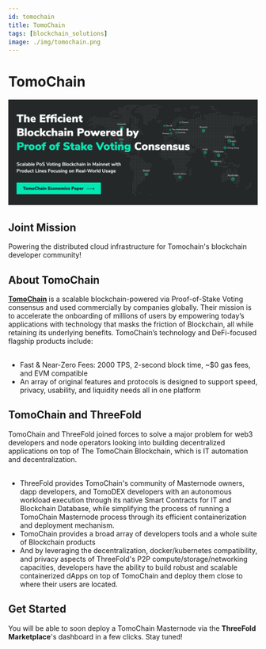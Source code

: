 ```yaml
---
id: tomochain
title: TomoChain
tags: [blockchain_solutions]
image: ./img/tomochain.png
---
```


# TomoChain

![](./img/tomochain_intro.png)

## Joint Mission

Powering the distributed cloud infrastructure for Tomochain's blockchain developer community!

## About TomoChain

**[TomoChain](https://tomochain.com/)** is a scalable blockchain-powered via Proof-of-Stake Voting consensus and used commercially by companies globally. Their mission is to accelerate the onboarding of millions of users by empowering today’s applications with technology that masks the friction of Blockchain, all while retaining its underlying benefits. TomoChain’s technology and DeFi-focused flagship products include:
<br/>
<br/>

- Fast & Near-Zero Fees: 2000 TPS, 2-second block time, ~$0 gas fees, and EVM compatible
- An array of original features and protocols is designed to support speed, privacy, usability, and liquidity needs all in one platform

## TomoChain and ThreeFold

TomoChain and ThreeFold joined forces to solve a major problem for web3 developers and node operators looking into building decentralized applications on top of The TomoChain Blockchain, which is IT automation and decentralization.
<br/>
<br/>

- ThreeFold provides TomoChain's community of Masternode owners, dapp developers, and TomoDEX developers with an autonomous workload execution through its native Smart Contracts for IT and Blockchain Database, while simplifying the process of running a TomoChain Masternode process through its efficient containerization and deployment mechanism. 
- TomoChain provides a broad array of developers tools and a whole suite of Blockchain products
- And by leveraging the decentralization, docker/kubernetes compatibility, and privacy aspects of ThreeFold's P2P compute/storage/networking capacities, developers have the ability to build robust and scalable containerized dApps on top of TomoChain and deploy them close to where their users are located. 

## Get Started

You will be able to soon deploy a TomoChain Masternode via the **ThreeFold Marketplace**'s dashboard in a few clicks. Stay tuned!
